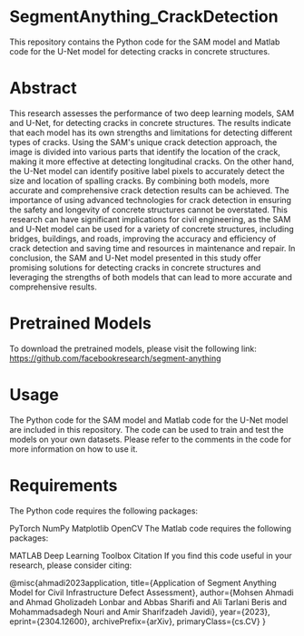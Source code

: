 # SegmentAnything_CrackDetection

This repository contains the Python code for the SAM model and Matlab code for the U-Net model for detecting cracks in concrete structures.

# Abstract

This research assesses the performance of two deep learning models, SAM and U-Net, for detecting cracks in concrete structures. The results indicate that each model has its own strengths and limitations for detecting different types of cracks. Using the SAM's unique crack detection approach, the image is divided into various parts that identify the location of the crack, making it more effective at detecting longitudinal cracks. On the other hand, the U-Net model can identify positive label pixels to accurately detect the size and location of spalling cracks. By combining both models, more accurate and comprehensive crack detection results can be achieved. The importance of using advanced technologies for crack detection in ensuring the safety and longevity of concrete structures cannot be overstated. This research can have significant implications for civil engineering, as the SAM and U-Net model can be used for a variety of concrete structures, including bridges, buildings, and roads, improving the accuracy and efficiency of crack detection and saving time and resources in maintenance and repair. In conclusion, the SAM and U-Net model presented in this study offer promising solutions for detecting cracks in concrete structures and leveraging the strengths of both models that can lead to more accurate and comprehensive results.

# Pretrained Models
To download the pretrained models, please visit the following link: https://github.com/facebookresearch/segment-anything

# Usage
The Python code for the SAM model and Matlab code for the U-Net model are included in this repository. The code can be used to train and test the models on your own datasets. Please refer to the comments in the code for more information on how to use it.

# Requirements
The Python code requires the following packages:

PyTorch
NumPy
Matplotlib
OpenCV
The Matlab code requires the following packages:

MATLAB Deep Learning Toolbox
Citation
If you find this code useful in your research, please consider citing:

@misc{ahmadi2023application,
  title={Application of Segment Anything Model for Civil Infrastructure Defect Assessment},
  author={Mohsen Ahmadi and Ahmad Gholizadeh Lonbar and Abbas Sharifi and Ali Tarlani Beris and Mohammadsadegh Nouri and Amir Sharifzadeh Javidi},
  year={2023},
  eprint={2304.12600},
  archivePrefix={arXiv},
  primaryClass={cs.CV}
}
